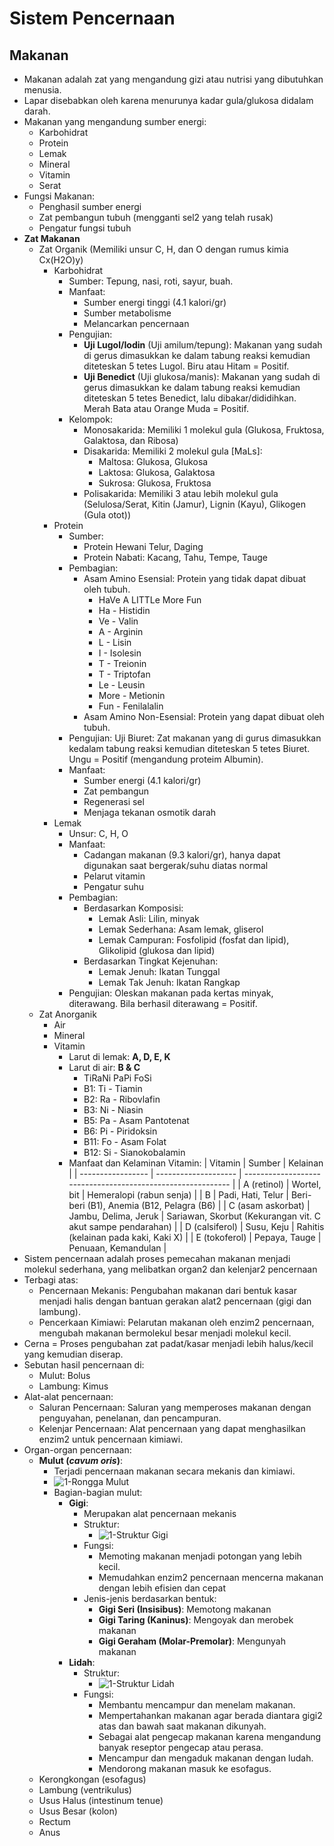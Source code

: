 # Sistem Pencernaan

## Makanan
- Makanan adalah zat yang mengandung gizi atau nutrisi yang dibutuhkan menusia.
- Lapar disebabkan oleh karena menurunya kadar gula/glukosa didalam darah.
- Makanan yang mengandung sumber energi:
    - Karbohidrat
    - Protein
    - Lemak
    - Mineral
    - Vitamin
    - Serat
- Fungsi Makanan:
    - Penghasil sumber energi
    - Zat pembangun tubuh (mengganti sel2 yang telah rusak)
    - Pengatur fungsi tubuh
- **Zat Makanan**
    - Zat Organik (Memiliki unsur C, H, dan O dengan rumus kimia Cx(H2O)y)
        - Karbohidrat
            - Sumber: Tepung, nasi, roti, sayur, buah.
            - Manfaat:
                - Sumber energi tinggi (4.1 kalori/gr)
                - Sumber metabolisme
                - Melancarkan pencernaan
            - Pengujian:
                - **Uji Lugol/Iodin** (Uji amilum/tepung): Makanan yang sudah di gerus dimasukkan ke dalam tabung reaksi kemudian diteteskan 5 tetes Lugol. Biru atau Hitam = Positif.
                - **Uji Benedict** (Uji glukosa/manis): Makanan yang sudah di gerus dimasukkan ke dalam tabung reaksi kemudian diteteskan 5 tetes Benedict, lalu dibakar/dididihkan. Merah Bata atau Orange Muda = Positif.
            - Kelompok:
                - Monosakarida: Memiliki 1 molekul gula (Glukosa, Fruktosa, Galaktosa, dan Ribosa)
                - Disakarida: Memiliki 2 molekul gula [MaLs]:
                    - Maltosa: Glukosa, Glukosa
                    - Laktosa: Glukosa, Galaktosa
                    - Sukrosa: Glukosa, Fruktosa
                - Polisakarida: Memiliki 3 atau lebih molekul gula (Selulosa/Serat, Kitin (Jamur), Lignin (Kayu), Glikogen (Gula otot))
        - Protein
            - Sumber:
                - Protein Hewani Telur, Daging
                - Protein Nabati: Kacang, Tahu, Tempe, Tauge
            - Pembagian:
                - Asam Amino Esensial: Protein yang tidak dapat dibuat oleh tubuh.
                    - HaVe A LITTLe More Fun
                    - Ha - Histidin
                    - Ve - Valin
                    - A - Arginin
                    - L - Lisin
                    - I - Isolesin
                    - T - Treionin
                    - T - Triptofan
                    - Le - Leusin
                    - More - Metionin
                    - Fun - Fenilalalin
                - Asam Amino Non-Esensial: Protein yang dapat dibuat oleh tubuh.
            - Pengujian: Uji Biuret: Zat makanan yang di gurus dimasukkan kedalam tabung reaksi kemudian diteteskan 5 tetes Biuret. Ungu = Positif (mengandung proteim Albumin).
            - Manfaat:
                - Sumber energi (4.1 kalori/gr)
                - Zat pembangun
                - Regenerasi sel
                - Menjaga tekanan osmotik darah
        - Lemak
            - Unsur: C, H, O
            - Manfaat:
                - Cadangan makanan (9.3 kalori/gr), hanya dapat digunakan saat bergerak/suhu diatas normal
                - Pelarut vitamin
                - Pengatur suhu
            - Pembagian:
                - Berdasarkan Komposisi:
                    - Lemak Asli: Lilin, minyak
                    - Lemak Sederhana: Asam lemak, gliserol
                    - Lemak Campuran: Fosfolipid (fosfat dan lipid), Glikolipid (glukosa dan lipid)
                - Berdasarkan Tingkat Kejenuhan:
                    - Lemak Jenuh: Ikatan Tunggal
                    - Lemak Tak Jenuh: Ikatan Rangkap
            - Pengujian: Oleskan makanan pada kertas minyak, diterawang. Bila berhasil diterawang = Positif.
    - Zat Anorganik
        - Air
        - Mineral
        - Vitamin
            - Larut di lemak: **A, D, E, K**
            - Larut di air: **B & C**
                - TiRaNi PaPi FoSi
                - B1: Ti - Tiamin
                - B2: Ra - Ribovlafin
                - B3: Ni - Niasin
                - B5: Pa - Asam Pantotenat
                - B6: Pi - Piridoksin
                - B11: Fo - Asam Folat
                - B12: Si - Sianokobalamin
            - Manfaat dan Kelaminan Vitamin:
                | Vitamin           | Sumber               | Kelainan                                                    |
                | ----------------- | -------------------- | ----------------------------------------------------------- |
                | A (retinol)       | Wortel, bit          | Hemeralopi (rabun senja)                                    |
                | B                 | Padi, Hati, Telur    | Beri-beri (B1), Anemia (B12, Pelagra (B6)                   |
                | C (asam askorbat) | Jambu, Delima, Jeruk | Sariawan, Skorbut (Kekurangan vit. C akut sampe pendarahan) |
                | D (calsiferol)    | Susu, Keju           | Rahitis (kelainan pada kaki, Kaki X)                        |
                | E (tokoferol)     | Pepaya, Tauge        | Penuaan, Kemandulan                                         |
- Sistem pencernaan adalah proses pemecahan makanan menjadi molekul sederhana, yang melibatkan organ2 dan kelenjar2 pencernaan
- Terbagi atas:
    - Pencernaan Mekanis: Pengubahan makanan dari bentuk kasar menjadi halis dengan bantuan gerakan alat2 pencernaan (gigi dan lambung).
    - Pencerkaan Kimiawi: Pelarutan makanan oleh enzim2 pencernaan, mengubah makanan bermolekul besar menjadi molekul kecil.
- Cerna = Proses pengubahan zat padat/kasar menjadi lebih halus/kecil yang kemudian diserap.
- Sebutan hasil pencernaan di:
    - Mulut: Bolus
    - Lambung: Kimus
- Alat-alat pencernaan:
    - Saluran Pencernaan: Saluran yang memperoses makanan dengan penguyahan, penelanan, dan pencampuran.
    - Kelenjar Pencernaan: Alat pencernaan yang dapat menghasilkan enzim2 untuk pencernaan kimiawi.
- Organ-organ pencernaan:
    - **Mulut (*cavum oris*)**:
        - Terjadi pencernaan makanan secara mekanis dan kimiawi.
        - ![1-Rongga Mulut](https://i.ibb.co/H2X2t9w/image.png)
        - Bagian-bagian mulut:
            - **Gigi**:
                - Merupakan alat pencernaan mekanis
                - Struktur: 
                    - ![1-Struktur Gigi](https://i.ibb.co/rGQqWNK/image.png)
                - Fungsi: 
                    - Memoting makanan menjadi potongan yang lebih kecil.
                    - Memudahkan enzim2 pencernaan mencerna makanan dengan lebih efisien dan cepat
                - Jenis-jenis berdasarkan bentuk:
                    - **Gigi Seri (Insisibus)**: Memotong makanan
                    - **Gigi Taring (Kaninus)**: Mengoyak dan merobek makanan
                    - **Gigi Geraham (Molar-Premolar)**: Mengunyah makanan
            - **Lidah**: 
                - Struktur:
                    - ![1-Struktur Lidah](https://i.ibb.co/h8rQBkH/image.png)
                - Fungsi:
                    - Membantu mencampur dan menelam makanan.
                    - Mempertahankan makanan agar berada diantara gigi2 atas dan bawah saat makanan dikunyah.
                    - Sebagai alat pengecap makanan karena mengandung banyak reseptor pengecap atau perasa.
                    - Mencampur dan mengaduk makanan dengan ludah.
                    - Mendorong makanan masuk ke esofagus.
    - Kerongkongan (esofagus)
    - Lambung (ventrikulus)
    - Usus Halus (intestinum tenue)
    - Usus Besar (kolon)
    - Rectum
    - Anus
